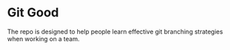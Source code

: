 # Git Good

The repo is designed to help people learn effective git branching strategies when working on a team.
